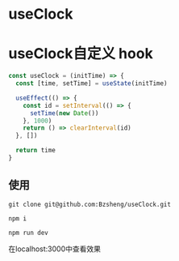 # useClock


# useClock自定义 hook

``` js
const useClock = (initTime) => {
  const [time, setTime] = useState(initTime)

  useEffect(() => {
    const id = setInterval(() => {
      setTime(new Date())
    }, 1000)
    return () => clearInterval(id)
  }, [])

  return time
}
```

## 使用

``` shell
git clone git@github.com:Bzsheng/useClock.git

npm i

npm run dev
```

在localhost:3000中查看效果
